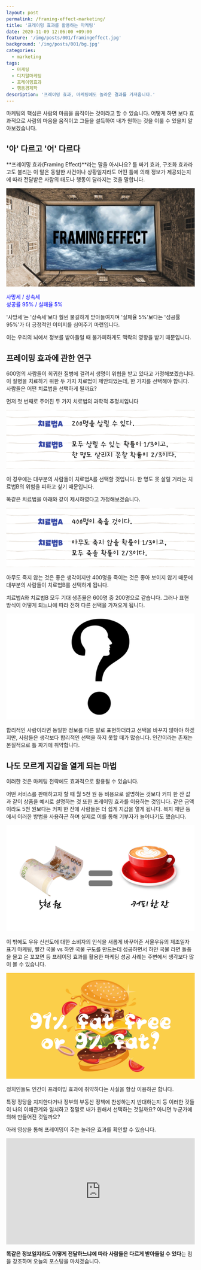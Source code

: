 ```yaml
---
layout: post
permalink: /framing-effect-marketing/
title: '프레이밍 효과를 활용하는 마케팅'
date: 2020-11-09 12:06:00 +09:00
feature: '/img/posts/001/framingeffect.jpg'
background: '/img/posts/001/bg.jpg'
categories:
  - marketing
tags:
  - 마케팅
  - 디지털마케팅
  - 프레이밍효과
  - 행동경제학
description: '프레이밍 효과, 마케팅에도 놀라운 결과를 가져옵니다.'
---
```


마케팅의 핵심은 사람의 마음을 움직이는 것이라고 할 수 있습니다. 어떻게 하면 보다 효과적으로 사람의 마음을 움직이고 그들을 설득하여 내가 원하는 것을 이룰 수 있을지 알아보겠습니다.

## '아' 다르고 '어' 다르다

**프레이밍 효과(Framing Effect)**라는 말을 아시나요? 틀 짜기 효과, 구조화 효과라고도 불리는 이 말은 동일한 사건이나 상황일지라도 어떤 틀에 의해 정보가 제공되는지에 따라 전달받은 사람의 태도나 행동이 달라지는 것을 말합니다.

![프레이밍 효과](/img/posts/001/framingeffect.jpg)

<span style="color:blue">
사망세 / 상속세<br>성공률 95% / 실패율 5%
</span>

'사망세'는 '상속세'보다 훨씬 불길하게 받아들여지며 '실패율 5%'보다는 '성공률 95%'가 더 긍정적인 이미지를 심어주기 마련입니다.

이는 우리의 뇌에서 정보를 받아들일 때 불가피하게도 맥락의 영향을 받기 때문입니다.

## 프레이밍 효과에 관한 연구

600명의 사람들이 희귀한 질병에 걸려서 생명이 위협을 받고 있다고 가정해보겠습니다. 이 질병을 치료하기 위한 두 가지 치료법이 제안되었는데, 한 가지를 선택해야 합니다. 사람들은 어떤 치료법을 선택하게 될까요?

먼저 첫 번째로 주어진 두 가지 치료법의 과학적 추정치입니다

![치료법1](/img/posts/001/curefirst.jpg)

이 경우에는 대부분의 사람들이 치료법A를 선택할 것입니다. 한 명도 못 살릴 거라는 치료법B의 위험을 피하고 싶기 때문입니다.

똑같은 치료법을 아래와 같이 제시하였다고 가정해보겠습니다.

![치료법2](/img/posts/001/curesecond.jpg)

아무도 죽지 않는 것은 좋은 생각이지만 400명을 죽이는 것은 좋아 보이지 않기 때문에 대부분의 사람들이 치료법B를 선택하게 됩니다.

치료법A와 치료법B 모두 기대 생존율은 600명 중 200명으로 같습니다. 그러나 표현 방식이 어떻게 되느냐에 따라 전혀 다른 선택을 가져오게 됩니다.

![합리적인 선택](/img/posts/001/question.jpg)

합리적인 사람이라면 동일한 정보를 다른 말로 표현하더라고 선택을 바꾸지 않아야 하겠지만, 사람들은 생각보다 합리적인 선택을 하지 못할 때가 많습니다. 인간이라는 존재는 본질적으로 틀 짜기에 취약합니다.

## 나도 모르게 지갑을 열게 되는 마법

이러한 것은 마케팅 전략에도 효과적으로 활용될 수 있습니다.

어떤 서비스를 판매하고자 할 때 월 5천 원 등 비용으로 설명하는 것보다 커피 한 잔 값과 같이 상품을 예시로 설명하는 것 또한 프레이밍 효과를 이용하는 것입니다. 같은 금액이라도 5천 원보다는 커피 한 잔에 사람들은 더 쉽게 지갑을 열게 됩니다. 복지 재단 등에서 이러한 방법을 사용하곤 하며 실제로 이를 통해 기부자가 늘어나기도 했습니다.

![커피](/img/posts/001/coffee.jpg)

이 밖에도 우유 신선도에 대한 소비자의 인식을 새롭게 바꾸어준 서울우유의 제조일자 표기 마케팅, 빨간 국물 vs 하얀 국물 구도를 만드는데 성공하면서 하얀 국물 라면 돌풍을 몰고 온 꼬꼬면 등 프레이밍 효과를 활용한 마케팅 성공 사례는 주변에서 생각보다 많이 볼 수 있습니다.

![버거](/img/posts/001/burger.jpg)

정치인들도 인간이 프레이밍 효과에 취약하다는 사실을 항상 이용하곤 합니다.

특정 정당을 지지한다거나 정부의 부동산 정책에 찬성하는지 반대하는지 등 이러한 것들이 나의 이해관계와 일치하고 정말로 내가 원해서 선택하는 것일까요? 아니면 누군가에 의해 만들어진 것일까요?

아래 영상을 통해 프레이밍이 주는 놀라운 효과를 확인할 수 있습니다.

<style>.embed-container { position: relative; padding-bottom: 56.25%; height: 0; overflow: hidden; max-width: 100%; height: auto; } .embed-container iframe, .embed-container object, .embed-container embed { position: absolute; top: 0; left: 0; width: 100%; height: 100%; }</style>
<div class='embed-container'><iframe src='https://www.youtube.com/embed/AKbEnETZk6w' frameborder='0' allowfullscreen></iframe></div>


**똑같은 정보일지라도 어떻게 전달하느냐에 따라 사람들은 다르게 받아들일 수 있다**는 점을 강조하며 오늘의 포스팅을 마치겠습니다.
